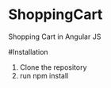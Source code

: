 # ShoppingCart
Shopping Cart in Angular JS

#Installation

1. Clone the repository
2. run npm install
